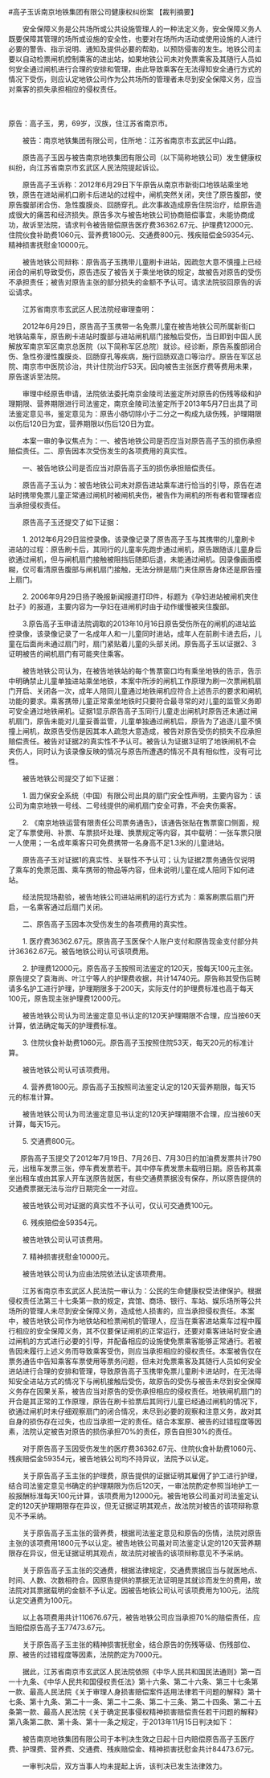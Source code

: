 #高子玉诉南京地铁集团有限公司健康权纠纷案 
【裁判摘要】

　　安全保障义务是公共场所或公共设施管理人的一种法定义务，安全保障义务人既要保障其管理的场所或设施的安全性，也要对在场所内活动或使用设施的人进行必要的警告、指示说明、通知及提供必要的帮助，以预防侵害的发生。地铁公司主要以自动检票闸机控制乘客的进出站，如果地铁公司未对免票乘客及其随行人员如何安全通过闸机进行合理的安排和管理，由此导致乘客在无法得知安全通行方式的情况下受伤，则应认定地铁公司作为公共场所的管理者未尽到安全保障义务，应当对乘客的损失承担相应的侵权责任。

　　

原告：高子玉，男，69岁，汉族，住江苏省南京市。

　　被告：南京地铁集团有限公司，住所地：江苏省南京市玄武区中山路。

　　原告高子玉因与被告南京地铁集团有限公司（以下简称地铁公司）发生健康权纠纷，向江苏省南京市玄武区人民法院提起诉讼。

　　原告高子玉诉称：2012年6月29日下午原告从南京市新街口地铁站乘坐地铁，原告在进站闸机口刷卡后进站的过程中，闸机突然关闭，夹住了原告腹部，使原告腹部闭合伤、急性腹膜炎、回肠穿孔。此次事故造成原告住院治疗，给原告造成很大的痛苦和经济损失。原告多次与被告地铁公司协商赔偿事宜，未能协商成功，故诉至法院，请求判令被告赔偿原告医疗费36362.67元、护理费12000元、住院伙食补助费1060元、营养费1800元、交通费800元、残疾赔偿金59354元、精神损害抚慰金10000元。

　　被告地铁公司辩称：原告高子玉携带儿童刷卡进站，因疏忽大意不慎撞上已经闭合的闸机导致受伤，原告违反了被告关于乘坐地铁的规定，故被告对原告的受伤不承担责任；被告对原告主张的部分损失的金额不予认可。请求法院驳回原告的诉讼请求。

　　江苏省南京市玄武区人民法院经审理查明：

　　2012年6月29日，原告高子玉携带一名免票儿童在被告地铁公司所属新街口地铁站乘车，原告刷卡进站时腹部与进站闸机扇门接触后受伤，当日即到中国人民解放军南京军区南京总医院（以下简称军区总院）就诊。经诊断，原告系腹部闭合伤、急性弥漫性腹膜炎、回肠穿孔等疾病，施行回肠双造口等治疗。原告在军区总院、南京市中医院诊治，共计住院治疗53天。因向被告主张医疗费等费用未果，原告遂诉至法院。

　　审理中经原告申请，法院依法委托南京金陵司法鉴定所对原告的伤残等级和护理期限、营养期限进行司法鉴定，南京金陵司法鉴定所于2013年5月7日出具了司法鉴定意见书，鉴定意见为：原告小肠切除小于二分之一构成九级伤残，护理期限以伤后120日为宜，营养期限以伤后120日为宜。

　　本案一审的争议焦点为：一、被告地铁公司是否应当对原告高子玉的损伤承担赔偿责任。二、原告因本次受伤发生的各项费用的真实性。

　　一、被告地铁公司是否应当对原告高子玉的损伤承担赔偿责任。

　　原告高子玉认为：被告地铁公司未对原告进站乘车进行恰当的引导，原告在进站时携带免票儿童正常通过闸机时被闸机夹伤，被告作为闸机的所有者和管理者应当承担侵权责任。

　　原告高子玉还提交了如下证据：

　　1. 2012年6月29日监控录像。该录像记录了原告高子玉与其携带的儿童刷卡进站的过程：原告刷卡后，其同行的儿童率先跑步通过闸机，原告跟随该儿童身后欲通过闸机，但与闸机扇门接触被阻挡后随即后退，未能通过闸机。因录像画面模糊，仅可看清原告腹部与闸机扇门接触，无法分辨是扇门夹住原告身体还是原告撞上扇门。

　　2. 2006年9月29日扬子晚报新闻报道打印件，标题为《孕妇进站被闸机夹住肚子》的报道，主要内容为一孕妇在进闸机时由于动作缓慢被夹住腹部。

　　3.原告高子玉申请法院调取的2013年10月16日原告受伤所在的闸机的进站监控录像，该录像记录了一名成年人和一儿童同时进站，成年人在前刷卡进去后，儿童在后面尚未通过扇门时，扇门紧贴着儿童的头部关闭。原告高子玉以证据2、3证明被告的闸机扇门有可能夹住乘客。

　　被告地铁公司认为，在被告地铁站的每个售票窗口均有乘坐地铁的告示，告示中明确禁止儿童单独进站乘坐地铁，本案中所涉的闸机工作原理为刷一次票闸机扇门开启、关闭各一次，成年人陪同儿童通过地铁闸机应符合上述告示的要求和闸机功能的要求。乘客携带儿童正常乘坐地铁时只要符合最寻常的对儿童的监管义务即可安全通过地铁闸机。证据1显示原告高子玉同行儿童走出闸机时原告还未通过闸机扇门，原告未能对儿童妥善监管，儿童单独通过闸机后，原告为了追逐儿童不慎撞上闸机，故原告受伤是因其本人疏忽大意造成，被告对原告受伤的损失不应承担赔偿责任。被告对证据2的真实性不予认可。被告认为证据3证明了地铁闸机不会夹伤人，同时认为该录像反映的情况与原告所遭遇的情况不具有相似性，没有可比性。

　　被告地铁公司提交了如下证据：

　　1. 固力保安全系统（中国）有限公司出具的扇门安全性声明，主要内容为：该公司为南京地铁一号线、二号线提供的闸机扇门安全可靠，不会夹伤乘客。

　　2. 《南京地铁运营有限责任公司票务通告》，该通告张贴在售票窗口侧面，规定了车票使用、补票、车票损坏处理、换票规定等内容，其中载明：一张车票只限一人使用；一名成年乘客只可免费携带一名身高不足1.3米的儿童进站。

　　原告高子玉对证据1的真实性、关联性不予认可；认为证据2票务通告仅说明了乘车的免票范围、乘车携带的物品等内容，但未说明儿童在成人陪同下如何进站。

　　经法院现场勘验，被告地铁公司进站闸机的运行方式为：乘客刷票后扇门开启，一名乘客通过后扇门关闭。

　　二、原告高子玉因本次受伤发生的各项费用的真实性。

　　1. 医疗费36362.67元。原告高子玉医保个人账户支付和原告现金支付部分共计36362.67元。被告地铁公司认可该项费用。

　　2. 护理费12000元。原告高子玉按照司法鉴定的120天，按每天100元主张。原告提交了袁海尚、叶江宁等人的护理费收据，共计14740元。原告称其受伤后聘请多名护工进行护理，护理期限多于200天，实际支付的护理费标准也高于每天100元，原告现主张护理费12000元。

　　被告地铁公司认为司法鉴定意见书认定的120天护理期限不合理，应当按60天计算，依法确定每天的护理费标准。

　　3. 住院伙食补助费1060元。原告高子玉按照住院53天，每天20元的标准计算。

　　被告地铁公司认可该项费用。

　　4. 营养费1800元。原告高子玉按照司法鉴定认定的120天营养期限，每天15元的标准计算。

　　被告地铁公司认为司法鉴定意见书认定的120天护理期限不合理，应当按60天计算，每天15元。

　　5. 交通费800元。

      原告高子玉提交了2012年7月19日、7月26日、7月30日的加油费发票共计790元，出租车发票三张，停车费发票若干。其中停车费发票未载明日期。原告称其乘坐出租车或由其家人开车送原告就医，有些交通费票据没有保存，所以原告提供的交通费票据无法与治疗日期完全一一对应。

　　被告地铁公司对证据的真实性不予认可，仅认可交通费100元。

　　6. 残疾赔偿金59354元。

　　被告地铁公司认可该费用。

　　7. 精神损害抚慰金10000元。

　　被告地铁公司认为应由法院依法认定该项费用。

　　江苏省南京市玄武区人民法院一审认为：公民的生命健康权受法律保护。根据侵权责任法第三十七条第一款的规定，宾馆、商场、银行、车站、娱乐场所等公共场所的管理人未尽到安全保障义务，造成他人损害的，应当承担侵权责任。本案中，被告地铁公司作为地铁站和检票闸机的管理人，应当在乘客进站乘车过程中履行相应的安全保障义务，其不仅要保证闸机的正常运行，还要对乘客进站时安全通过闸机的方式进行必要的引导，并配备相应的设施使免票乘客能够正常通行。若被告因未履行上述义务而导致乘客受伤，则应当承担相应的侵权责任。本案被告仅在票务通告中告知乘客车票使用等票务问题，但未对免票乘客及其随行人员如何安全进站进行合理的安排和管理，导致原告高子玉携带免票儿童刷卡进站时，在无法得知安全进站方式的情况下与闸机接触后受伤，故原告的受伤与被告未尽到安全保障义务存在因果关系，被告应当对原告的受伤承担相应的侵权责任。地铁闸机扇门的开合是其正常的工作原理，原告在刷卡验票后其同行儿童已经通过闸机的情况下，欲通过闸机时未仔细观察扇门的闭合情况，未尽到必要的观察和注意义务，故对其自身的损伤存在过失，也应当承担一定的责任。结合本案原、被告的过错程度等因素，法院认定被告对原告的损伤承担70%的责任，原告自担30%的责任。

　　对于原告高子玉因受伤发生的医疗费36362.67元、住院伙食补助费1060元、残疾赔偿金59354元，被告地铁公司均不持异议，法院予以认定。

　　关于原告高子玉主张的护理费，原告提供的证据证明其雇佣了护工进行护理，结合司法鉴定意见书确定的护理期限为伤后120天，一审法院酌定参照当地护工一般报酬标准每天100元计算，该项费用为12000元。被告地铁公司虽对司法鉴定认定的120天护理期限存在异议，但无证据证明其观点，故法院对被告的该项辩称意见不予采纳。

　　关于原告高子玉主张的营养费，根据司法鉴定意见和原告的伤情，法院对原告主张的该项费用1800元予以认定。被告地铁公司虽对司法鉴定认定的120天营养期限存在异议，但无证据证明其观点，故法院对被告的该项辩称意见不予采纳。

　　关于原告高子玉主张的交通费，根据法律规定，交通费票据应当与就医地点、时间、人数、次数相符合。因原告提供的票据无法证明是其就诊而发生的费用，故法院对其票据载明的金额不予认定。因被告地铁公司认可该项费用为100元，法院认定交通费为100元。

　　以上各项费用共计110676.67元，被告地铁公司应当承担70%的赔偿责任，应当赔偿原告高子玉77473.67元。

　　关于原告高子玉主张的精神损害抚慰金，结合原告的伤残等级、伤残部位、原、被告的过错程度等因素，法院酌定为7000元。

　　据此，江苏省南京市玄武区人民法院依照《中华人民共和国民法通则》第一百一十九条、《中华人民共和国侵权责任法》第十六条、第二十六条、第三十七条第一款、最高人民法院《关于审理人身损害赔偿案件适用法律若干问题的解释》第十七条、第十九条、第二十一条、第二十二条、第二十三条、第二十四条、第二十五条第一款、最高人民法院《关于确定民事侵权精神损害赔偿责任若干问题的解释》第八条第二款、第十条、第十一条之规定，于2013年11月15日判决如下：

　　被告南京地铁集团有限公司于本判决生效之日起十日内赔偿原告高子玉医疗费、护理费、营养费、交通费、残疾赔偿金、精神损害抚慰金共计84473.67元。

　　一审判决后，双方当事人均未提起上诉，该判决已发生法律效力。


